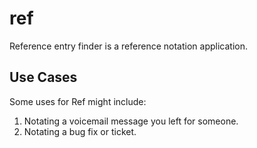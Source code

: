 # ref

 Reference entry finder is a reference notation application.

## Use Cases

Some uses for Ref might include:

1. Notating a voicemail message you left for someone.
2. Notating a bug fix or ticket.
